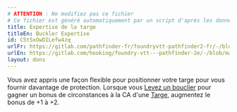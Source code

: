 ```yaml
---
# ATTENTION : Ne modifiez pas ce fichier
# Ce fichier est généré automatiquement par un script d'après les données du module Foundry VTT officiel et de sa traduction
title: Expertise de la targe
titleEn: Buckler Expertise
id: C5tSxOwDILefw4zq
urlFr: https://gitlab.com/pathfinder-fr/foundryvtt-pathfinder2-fr/-/blob/master/data/feats/C5tSxOwDILefw4zq.htm
urlEn: https://gitlab.com/hooking/foundry-vtt---pathfinder-2e/-/blob/master/packs/data/feats.db/buckler-expertise.json
layout: dons
---
```

Vous avez appris une façon flexible pour positionner votre targe pour vous fournir davantage de protection. Lorsque vous [Levez un bouclier](../actions/lever-un-bouclier.md) pour gagner un bonus de circonstances à la CA d'une [Targe](../équipements/targe.md), augmentez le bonus de +1 à +2.
